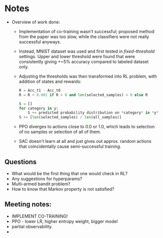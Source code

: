 # Notes

- Overview of work done:
    - Implementation of co-training wasn't successful; proposed method from the paper was too slow, while the classifiers were not really successful anyways.
    - Instead, MNIST dataset was used and first tested in *fixed-threshold* settings. Upper and lower threshold were found that were consistently giving +~5% accuracy compared to labeled dataset only. 
    - Adjusting the thresholds was then transformed into RL problem, with addition of states and rewards: 

        ```python
        R = Acc_t1 - Acc_t0
        R = R + 0.001 if R > 0 and len(selected_samples) > 0 else R
        ```

        ```python
        S = []
        for category in y:
            S += predicted probability distribution on *category* in *y*
        S += [len(selected_samples) / len(all_samples)]
        ```
    
    - PPO diverges to actions close to 0.0 or 1.0, which leads to selection of no samples or selection of all of them.
    - SAC doesn't learn at all and just gives out approx. random actions that coincidentally cause semi-successful training.

## Questions

- What would be the first thing that one would check in RL?
- Any suggestions for hyperparams?
- Multi-armed bandit problem?
- How to know that Markov property is not satisfied?

## Meeting notes:

- IMPLEMENT CO-TRAINING!
- PPO - lower LR, higher entropy weight, bigger model
- partial observability.
- 
